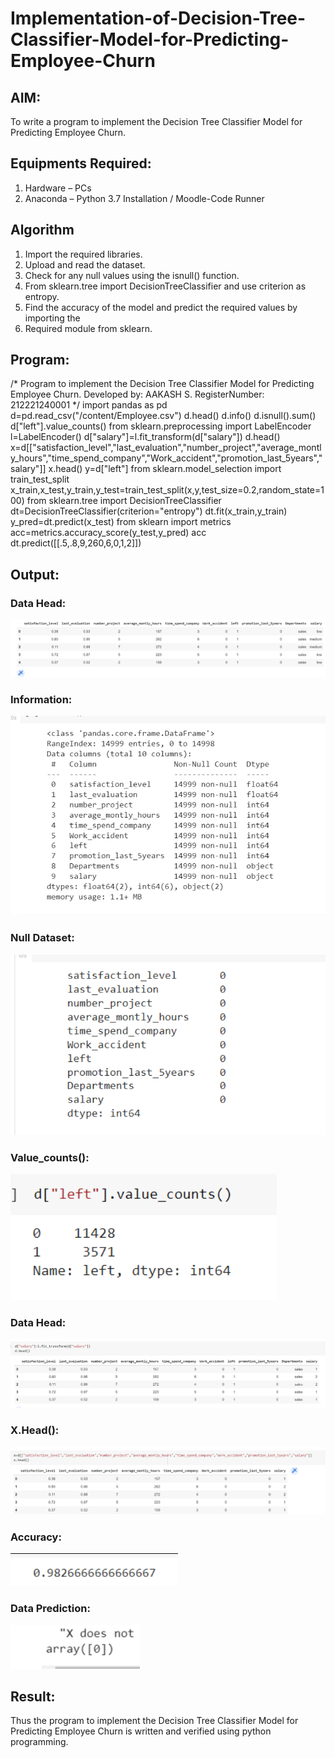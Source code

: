 # Implementation-of-Decision-Tree-Classifier-Model-for-Predicting-Employee-Churn

## AIM:
To write a program to implement the Decision Tree Classifier Model for Predicting Employee Churn.

## Equipments Required:
1. Hardware – PCs
2. Anaconda – Python 3.7 Installation / Moodle-Code Runner

## Algorithm
1. Import the required libraries.
2. Upload and read the dataset.
3. Check for any null values using the isnull() function.
4. From sklearn.tree import DecisionTreeClassifier and use criterion as entropy.
5. Find the accuracy of the model and predict the required values by importing the
6. Required module from sklearn.

## Program:
/*
Program to implement the Decision Tree Classifier Model for Predicting Employee Churn.
Developed by: AAKASH S.
RegisterNumber:  212221240001
*/
import pandas as pd
d=pd.read_csv("/content/Employee.csv")
d.head()
d.info()
d.isnull().sum()
d["left"].value_counts()
from sklearn.preprocessing import LabelEncoder
l=LabelEncoder()
d["salary"]=l.fit_transform(d["salary"])
d.head()
x=d[["satisfaction_level","last_evaluation","number_project","average_montly_hours","time_spend_company","Work_accident","promotion_last_5years","salary"]]
x.head()
y=d["left"]
from sklearn.model_selection import train_test_split
x_train,x_test,y_train,y_test=train_test_split(x,y,test_size=0.2,random_state=100)
from sklearn.tree import DecisionTreeClassifier
dt=DecisionTreeClassifier(criterion="entropy")
dt.fit(x_train,y_train)
y_pred=dt.predict(x_test)
from sklearn import metrics
acc=metrics.accuracy_score(y_test,y_pred)
acc
dt.predict([[.5,.8,9,260,6,0,1,2]])

## Output:

### Data Head:
![Output](A.png)
### Information:
![Output](AA.png)
### Null Dataset:
![Output](AAA.png)
### Value_counts():
![Output](B.png)
### Data Head:
![Output](BB.png)
### X.Head():
![Output](BBB.png)
### Accuracy:
![Output](C.png)
### Data Prediction:
![Output](CC.png)
## Result:
Thus the program to implement the  Decision Tree Classifier Model for Predicting Employee Churn is written and verified using python programming.
